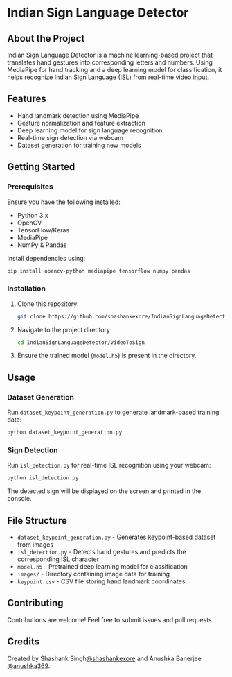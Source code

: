 # Indian Sign Language Detector

## About the Project
Indian Sign Language Detector is a machine learning-based project that translates hand gestures into corresponding letters and numbers. Using MediaPipe for hand tracking and a deep learning model for classification, it helps recognize Indian Sign Language (ISL) from real-time video input.

## Features
- Hand landmark detection using MediaPipe
- Gesture normalization and feature extraction
- Deep learning model for sign language recognition
- Real-time sign detection via webcam
- Dataset generation for training new models

## Getting Started

### Prerequisites
Ensure you have the following installed:
- Python 3.x
- OpenCV
- TensorFlow/Keras
- MediaPipe
- NumPy & Pandas

Install dependencies using:
```sh
pip install opencv-python mediapipe tensorflow numpy pandas
```

### Installation
1. Clone this repository:
   ```sh
   git clone https://github.com/shashankexore/IndianSignLanguageDetector.git
   ```
2. Navigate to the project directory:
   ```sh
   cd IndianSignLanguageDetector/VideoToSign
   ```
3. Ensure the trained model (`model.h5`) is present in the directory.

## Usage

### Dataset Generation
Run `dataset_keypoint_generation.py` to generate landmark-based training data:
```sh
python dataset_keypoint_generation.py
```

### Sign Detection
Run `isl_detection.py` for real-time ISL recognition using your webcam:
```sh
python isl_detection.py
```
The detected sign will be displayed on the screen and printed in the console.

## File Structure
- `dataset_keypoint_generation.py` - Generates keypoint-based dataset from images
- `isl_detection.py` - Detects hand gestures and predicts the corresponding ISL character
- `model.h5` - Pretrained deep learning model for classification
- `images/` - Directory containing image data for training
- `keypoint.csv` - CSV file storing hand landmark coordinates

## Contributing
Contributions are welcome! Feel free to submit issues and pull requests.

## Credits
Created by Shashank Singh[@shashankexore](https://github.com/shashankexore) and Anushka Banerjee [@anushka369](https://github.com/anushka369).

